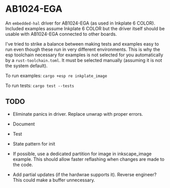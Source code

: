 # AB1024-EGA

An `embedded-hal` driver for AB1024-EGA (as used in Inkplate 6 COLOR). Included
examples assume Inkplate 6 COLOR but the driver itself should be usable with
AB1024-EGA connected to other boards.

I've tried to strike a balance between making tests and examples easy to run even though these run in very different environments. This is why the esp toolchain necessary for examples is not selected for you automatically by a `rust-toolchain.toml`.  It must be selected manually (assuming it is not the system default).

To run examples:
`cargo +esp re inkplate_image`

To run tests:
`cargo test --tests`

## TODO
- Eliminate panics in driver.  Replace unwrap with proper errors.
- Document
- Test
- State pattern for init

- If possible, use a dedicated partition for image in inkscape_image example.
  This should allow faster reflashing when changes are made to the code.
- Add partial updates (if the hardwrae supports it).  Reverse engineer?  This
  could make a buffer unnecessary.
